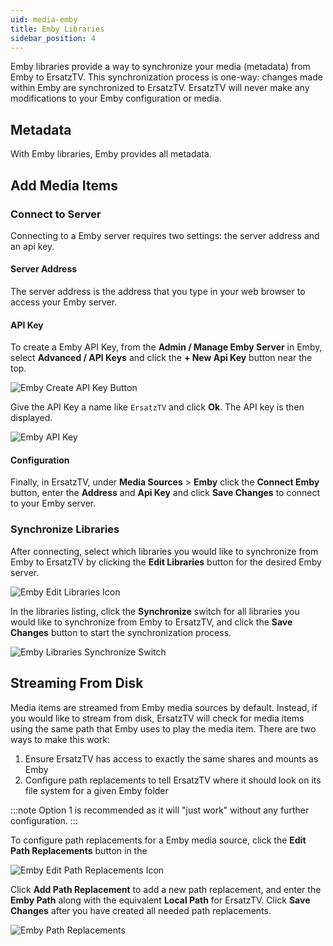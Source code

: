 ```yaml
---
uid: media-emby
title: Emby Libraries
sidebar_position: 4
---
```


Emby libraries provide a way to synchronize your media (metadata) from Emby to ErsatzTV. This synchronization process is one-way: changes made within Emby are synchronized to ErsatzTV. ErsatzTV will never make any modifications to your Emby configuration or media.

## Metadata

With Emby libraries, Emby provides all metadata.

## Add Media Items

### Connect to Server

Connecting to a Emby server requires two settings: the server address and an api key.

#### Server Address

The server address is the address that you type in your web browser to access your Emby server.

#### API Key

To create a Emby API Key, from the **Admin / Manage Emby Server** in Emby, select **Advanced / API Keys** and click the **+ New Api Key** button near the top.

![Emby Create API Key Button](/images/docs/emby-create-api-key-button.png)

Give the API Key a name like `ErsatzTV` and click **Ok**. The API key is then displayed.

![Emby API Key](/images/docs/emby-api-key.png)

#### Configuration

Finally, in ErsatzTV, under **Media Sources** > **Emby** click the **Connect Emby** button, enter the **Address** and **Api Key** and click **Save Changes** to connect to your Emby server.

### Synchronize Libraries

After connecting, select which libraries you would like to synchronize from Emby to ErsatzTV by clicking the **Edit Libraries** button for the desired Emby server.

![Emby Edit Libraries Icon](/images/docs/emby-media-source-edit-libaries-icon.png)

In the libraries listing, click the **Synchronize** switch for all libraries you would like to synchronize from Emby to ErsatzTV, and click the **Save Changes** button to start the synchronization process.

![Emby Libraries Synchronize Switch](/images/docs/emby-libraries-synchronize-switch.png)

## Streaming From Disk

Media items are streamed from Emby media sources by default. Instead, if you would like to stream from disk, ErsatzTV will check for media items using the same path that Emby uses to play the media item.
There are two ways to make this work:

1. Ensure ErsatzTV has access to exactly the same shares and mounts as Emby
2. Configure path replacements to tell ErsatzTV where it should look on its file system for a given Emby folder

:::note
Option 1 is recommended as it will "just work" without any further configuration.
:::

To configure path replacements for a Emby media source, click the **Edit Path Replacements** button in the

![Emby Edit Path Replacements Icon](/images/docs/emby-media-source-edit-path-replacements-icon.png)

Click **Add Path Replacement** to add a new path replacement, and enter the **Emby Path** along with the equivalent **Local Path** for ErsatzTV.
Click **Save Changes** after you have created all needed path replacements.

![Emby Path Replacements](/images/docs/emby-media-source-path-replacements.png)

